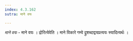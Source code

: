 ```yaml
---
index: 4.3.162
sutra: माने वयः

---
```

_माने वयः_ - माने वयः । द्रोरित्येवेति । माने विकारे गम्ये द्रुशब्दाद्वयप्रत्ययः स्यादित्यर्थः । 